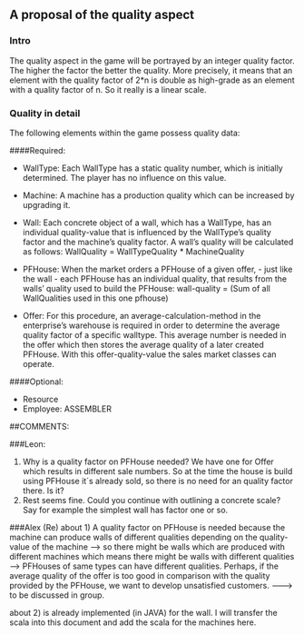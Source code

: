 ## A proposal of the quality aspect
### Intro
The quality aspect in the game will be portrayed by an integer quality factor. The higher the factor the better the quality. More precisely,  it means that an element with the quality factor of 2*n is double as high-grade as an element with a quality factor of n. So it really is a linear scale.

### Quality in detail
The following elements within the game possess quality data:

####Required:

* WallType:
Each WallType has a static quality number, which is initially determined. The player has no influence on this value.

* Machine: 
A machine has a production quality which can be increased by upgrading it. 

* Wall:
Each concrete object of a wall, which has a WallType, has an individual quality-value that is influenced by the WallType’s quality factor and the machine’s quality factor. A wall’s quality will be calculated as follows: 
WallQuality = WallTypeQuality * MachineQuality

* PFHouse:
When the market orders a PFHouse of a given offer,  - just like the wall - each PFHouse has an individual quality, that results from the walls’ quality used to build the PFHouse:
wall-quality = (Sum of all WallQualities used in this one pfhouse)

* Offer:
For this procedure, an average-calculation-method in the enterprise’s warehouse is required in order to determine the average quality factor of a specific walltype. This average number is needed in the offer which then stores the average quality of a later created PFHouse. With this offer-quality-value the sales market classes can operate.

####Optional: 
-	Resource
-	Employee: ASSEMBLER


##COMMENTS:

###Leon:
1) Why is a quality factor on PFHouse needed? We have one for Offer which results in different sale numbers. So at the time the house is build using PFHouse it´s already sold, so there is no need for an quality factor there. Is it?
2) Rest seems fine. Could you continue with outlining a concrete scale? Say for example the simplest wall has factor one or so.

###Alex (Re)
about 1) A quality factor on PFHouse is needed because the machine can produce walls of different qualities depending on the quality-value of the machine --> so there might be walls which are produced with different machines which means there might be walls with different qualities --> PFHouses of same types can have different qualities.
Perhaps, if the average quality of the offer is too good in comparison with the quality provided by the PFHouse, we want to develop unsatisfied customers. ---> to be discussed in group.

about 2) is already implemented (in JAVA) for the wall. I will transfer the scala into this document and add the scala for the machines here.
